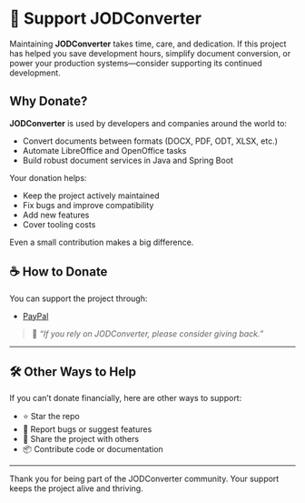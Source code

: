 # 💖 Support JODConverter

Maintaining **JODConverter** takes time, care, and dedication. If this project has helped you save development hours,
simplify document conversion, or power your production systems—consider supporting its continued development.

## Why Donate?

**JODConverter** is used by developers and companies around the world to:

- Convert documents between formats (DOCX, PDF, ODT, XLSX, etc.)
- Automate LibreOffice and OpenOffice tasks
- Build robust document services in Java and Spring Boot

Your donation helps:

- Keep the project actively maintained
- Fix bugs and improve compatibility
- Add new features
- Cover tooling costs

Even a small contribution makes a big difference.

## ☕ How to Donate

You can support the project through:

- [PayPal](https://www.paypal.com/cgi-bin/webscr?cmd=_s-xclick&hosted_button_id=XUYFM5NLLK628)

> 💬 _“If you rely on JODConverter, please consider giving back.”_

---

## 🛠️ Other Ways to Help

If you can’t donate financially, here are other ways to support:

- ⭐ Star the repo
- 🐛 Report bugs or suggest features
- 📣 Share the project with others
- 📦 Contribute code or documentation

---

Thank you for being part of the JODConverter community. Your support keeps the project alive and thriving.